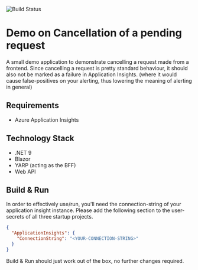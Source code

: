 ![Build Status](https://github.com/vanheesk/Demo-CancellationToken/actions/workflows/ci.yml/badge.svg)

# Demo on Cancellation of a pending request

A small demo application to demonstrate cancelling a request made from a frontend. 
Since cancelling a request is pretty standard behaviour, it should also not be marked as a failure in Application Insights.
(where it would cause false-positives on your alerting, thus lowering the meaning of alerting in general)

## Requirements

* Azure Application Insights

## Technology Stack

* .NET 9
* Blazor
* YARP (acting as the BFF)
* Web API

## Build & Run

In order to effectively use/run, you'll need the connection-string of your application insight instance.  Please add the following section to the user-secrets of all three startup projects.

```json
{
  "ApplicationInsights": {
    "ConnectionString": "<YOUR-CONNECTION-STRING>"
  }
}
```

Build & Run should just work out of the box, no further changes required.
